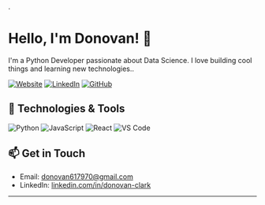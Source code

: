 .<!--- Your Name -->
# Hello, I'm Donovan! 👋

<!--- Introduction -->
I'm a Python Developer passionate about Data Science. I love building cool things and learning new technologies..

<!--- Social Media Links -->
[![Website](https://img.shields.io/badge/Portfolio-Website-informational?style=flat&logo=google-chrome&logoColor=white&color=2bbc8a)](https://your-website-url.com/)
[![LinkedIn](https://img.shields.io/badge/LinkedIn-Connect-blue)](https://www.linkedin.com/in/donovan-clark/)
[![GitHub](https://img.shields.io/github/followers/Hynek01?label=Follow&style=social)](https://github.com/Hynek01)

<!--- Technologies and Tools -->
## 🔧 Technologies & Tools
![Python](https://img.shields.io/badge/Python-%2314354C.svg?style=flat&logo=python&logoColor=white)
![JavaScript](https://img.shields.io/badge/JavaScript-%23323330.svg?style=flat&logo=javascript&logoColor=%23F7DF1E)
![React](https://img.shields.io/badge/React-%2320232A.svg?style=flat&logo=react&logoColor=%2361DAFB)
![VS Code](https://img.shields.io/badge/VS_Code-%23007ACC.svg?style=flat&logo=visual-studio-code&logoColor=white)

<!--- Get in Touch -->
## 📫 Get in Touch
- Email: [donovan617970@gmail.com](mailto:donovan617970@gmail.com)
- LinkedIn: [linkedin.com/in/donovan-clark](https://www.linkedin.com/in/donovan-clark/)

<!--- Footer -->
<hr>

